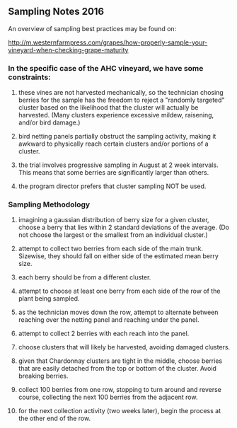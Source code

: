 
## Sampling Notes 2016

An overview of sampling best practices may be found on:

http://m.westernfarmpress.com/grapes/how-properly-sample-your-vineyard-when-checking-grape-maturity



### In the specific case of the AHC vineyard, we have some constraints:

1) these vines are not harvested mechanically, so the technician chosing berries for the sample has the freedom to reject a "randomly targeted" cluster based on the likelihood that the cluster will actually be harvested. (Many clusters experience excessive mildew, raisening, and/or bird damage.)

2) bird netting panels partially obstruct the sampling activity, making it awkward to physically reach certain clusters and/or portions of a cluster.

3) the trial involves progressive sampling in August at 2 week intervals. This means that some berries are significantly larger than others.

4) the program director prefers that cluster sampling NOT be used. 


### Sampling Methodology

1) imagining a gaussian distribution of berry size for a given cluster, choose a berry that lies within 2 standard deviations of the average. (Do not choose the largest or the smallest from an individual cluster.)

2) attempt to collect two berries from each side of the main trunk. Sizewise, they should fall on either side of the estimated mean berry size.

3) each berry should be from a different cluster. 

4) attempt to choose at least one berry from each side of the row of the plant being sampled.

5) as the technician moves down the row, attempt to alternate between reaching over the netting panel and reaching under the panel.

6) attempt to collect 2 berries with each reach into the panel.

7) choose clusters that will likely be harvested, avoiding damaged clusters.

8) given that Chardonnay clusters are tight in the middle, choose berries that are easily detached from the top or bottom of the cluster. Avoid breaking berries.

9) collect 100 berries from one row, stopping to turn around and reverse course, collecting the next 100 berries from the adjacent row.

10) for the next collection activity (two weeks later), begin the process at the other end of the row.

